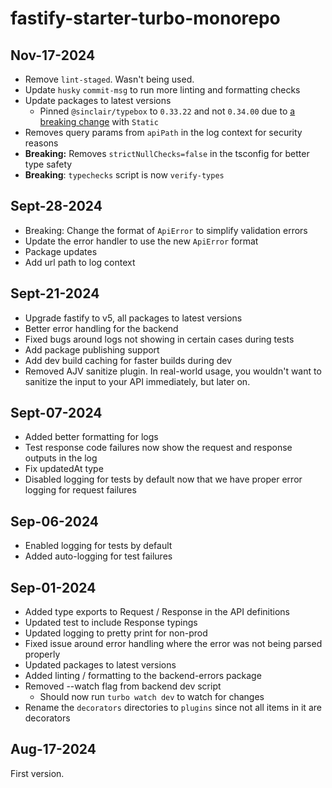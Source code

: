 # fastify-starter-turbo-monorepo

## Nov-17-2024

- Remove `lint-staged`. Wasn't being used.
- Update `husky` `commit-msg` to run more linting and formatting checks
- Update packages to latest versions
  * Pinned `@sinclair/typebox` to `0.33.22` and not `0.34.00` due to [a breaking change](https://github.com/sinclairzx81/typebox/blob/master/changelog/0.34.0.md) with `Static` 
- Removes query params from `apiPath` in the log context for security reasons
- **Breaking:** Removes `strictNullChecks=false` in the tsconfig for better type safety
- **Breaking**: `typechecks` script is now `verify-types`

## Sept-28-2024

- Breaking: Change the format of `ApiError` to simplify validation errors
- Update the error handler to use the new `ApiError` format
- Package updates
- Add url path to log context

## Sept-21-2024

- Upgrade fastify to v5, all packages to latest versions
- Better error handling for the backend
- Fixed bugs around logs not showing in certain cases during tests
- Add package publishing support
- Add dev build caching for faster builds during dev
- Removed AJV sanitize plugin. In real-world usage, you wouldn't want to sanitize the input to your API immediately, but later on.

## Sept-07-2024

- Added better formatting for logs
- Test response code failures now show the request and response outputs in the log
- Fix updatedAt type
- Disabled logging for tests by default now that we have proper error logging for request failures

## Sep-06-2024

- Enabled logging for tests by default
- Added auto-logging for test failures

## Sep-01-2024

- Added type exports to Request / Response in the API definitions
- Updated test to include Response typings
- Updated logging to pretty print for non-prod
- Fixed issue around error handling where the error was not being parsed properly
- Updated packages to latest versions
- Added linting / formatting to the backend-errors package
- Removed --watch flag from backend dev script
  * Should now run `turbo watch dev` to watch for changes
- Rename the `decorators` directories to `plugins` since not all items in it are decorators

## Aug-17-2024

First version.
